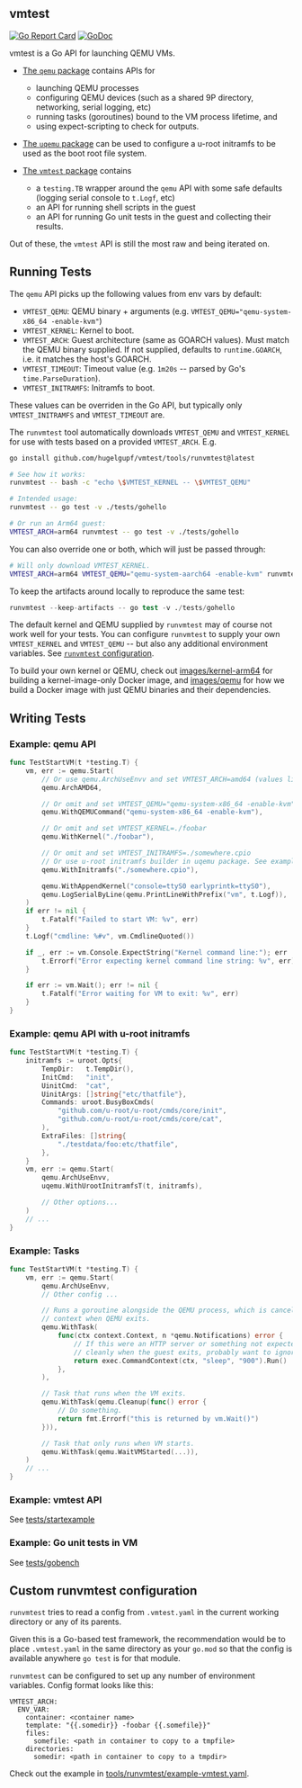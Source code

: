 ## vmtest

[![Go Report Card](https://goreportcard.com/badge/github.com/hugelgupf/vmtest)](https://goreportcard.com/report/github.com/hugelgupf/vmtest)
[![GoDoc](https://godoc.org/github.com/hugelgupf/vmtest?status.svg)](https://godoc.org/github.com/hugelgupf/vmtest)

vmtest is a Go API for launching QEMU VMs.

* [The `qemu` package](https://pkg.go.dev/github.com/hugelgupf/vmtest/qemu)
  contains APIs for

    * launching QEMU processes
    * configuring QEMU devices (such as a shared 9P directory, networking,
      serial logging, etc)
    * running tasks (goroutines) bound to the VM process lifetime, and
    * using expect-scripting to check for outputs.

* [The `uqemu` package](https://pkg.go.dev/github.com/hugelgupf/vmtest/uqemu)
  can be used to configure a u-root initramfs to be used as the boot root file
  system.

* [The `vmtest` package](https://pkg.go.dev/github.com/hugelgupf/vmtest)
  contains

    * a `testing.TB` wrapper around the `qemu` API with some safe defaults
      (logging serial console to `t.Logf`, etc)
    * an API for running shell scripts in the guest
    * an API for running Go unit tests in the guest and collecting their
      results.

Out of these, the `vmtest` API is still the most raw and being iterated on.

## Running Tests

The `qemu` API picks up the following values from env vars by default:

* `VMTEST_QEMU`: QEMU binary + arguments (e.g.
  `VMTEST_QEMU="qemu-system-x86_64 -enable-kvm"`)
* `VMTEST_KERNEL`: Kernel to boot.
* `VMTEST_ARCH`: Guest architecture (same as GOARCH values). Must match the QEMU
  binary supplied. If not supplied, defaults to `runtime.GOARCH`, i.e. it
  matches the host's GOARCH.
* `VMTEST_TIMEOUT`: Timeout value (e.g. `1m20s` -- parsed by Go's
  `time.ParseDuration`).
* `VMTEST_INITRAMFS`: Initramfs to boot.

These values can be overriden in the Go API, but typically only
`VMTEST_INITRAMFS` and `VMTEST_TIMEOUT` are.

The `runvmtest` tool automatically downloads `VMTEST_QEMU` and
`VMTEST_KERNEL` for use with tests based on a provided `VMTEST_ARCH`. E.g.

```sh
go install github.com/hugelgupf/vmtest/tools/runvmtest@latest

# See how it works:
runvmtest -- bash -c "echo \$VMTEST_KERNEL -- \$VMTEST_QEMU"

# Intended usage:
runvmtest -- go test -v ./tests/gohello

# Or run an Arm64 guest:
VMTEST_ARCH=arm64 runvmtest -- go test -v ./tests/gohello
```

You can also override one or both, which will just be passed through:

```sh
# Will only download VMTEST_KERNEL.
VMTEST_ARCH=arm64 VMTEST_QEMU="qemu-system-aarch64 -enable-kvm" runvmtest -- go test -v ./tests/gohello
```

To keep the artifacts around locally to reproduce the same test:

```s
runvmtest --keep-artifacts -- go test -v ./tests/gohello
```

The default kernel and QEMU supplied by `runvmtest` may of course not work well
for your tests. You can configure `runvmtest` to supply your own `VMTEST_KERNEL`
and `VMTEST_QEMU` -- but also any additional environment variables. See
[`runvmtest` configuration](#custom-runvmtest-configuration).

To build your own kernel or QEMU, check out
[images/kernel-arm64](./images/kernel-arm64) for building a kernel-image-only
Docker image, and [images/qemu](./images/qemu/Dockerfile) for how we build a
Docker image with just QEMU binaries and their dependencies.

## Writing Tests

### Example: qemu API

```go
func TestStartVM(t *testing.T) {
    vm, err := qemu.Start(
        // Or use qemu.ArchUseEnvv and set VMTEST_ARCH=amd64 (values like GOARCH)
        qemu.ArchAMD64,

        // Or omit and set VMTEST_QEMU="qemu-system-x86_64 -enable-kvm"
        qemu.WithQEMUCommand("qemu-system-x86_64 -enable-kvm"),

        // Or omit and set VMTEST_KERNEL=./foobar
        qemu.WithKernel("./foobar"),

        // Or omit and set VMTEST_INITRAMFS=./somewhere.cpio
        // Or use u-root initramfs builder in uqemu package. See example below.
        qemu.WithInitramfs("./somewhere.cpio"),

        qemu.WithAppendKernel("console=ttyS0 earlyprintk=ttyS0"),
        qemu.LogSerialByLine(qemu.PrintLineWithPrefix("vm", t.Logf)),
    )
    if err != nil {
        t.Fatalf("Failed to start VM: %v", err)
    }
    t.Logf("cmdline: %#v", vm.CmdlineQuoted())

    if _, err := vm.Console.ExpectString("Kernel command line:"); err != nil {
        t.Errorf("Error expecting kernel command line string: %v", err)
    }

    if err := vm.Wait(); err != nil {
        t.Fatalf("Error waiting for VM to exit: %v", err)
    }
}
```

### Example: qemu API with u-root initramfs

```go
func TestStartVM(t *testing.T) {
    initramfs := uroot.Opts{
        TempDir:   t.TempDir(),
        InitCmd:   "init",
        UinitCmd:  "cat",
        UinitArgs: []string{"etc/thatfile"},
        Commands: uroot.BusyBoxCmds(
            "github.com/u-root/u-root/cmds/core/init",
            "github.com/u-root/u-root/cmds/core/cat",
        ),
        ExtraFiles: []string{
            "./testdata/foo:etc/thatfile",
        },
    }
    vm, err := qemu.Start(
        qemu.ArchUseEnvv,
        uqemu.WithUrootInitramfsT(t, initramfs),

        // Other options...
    )
    // ...
}
```

### Example: Tasks

```go
func TestStartVM(t *testing.T) {
    vm, err := qemu.Start(
        qemu.ArchUseEnvv,
        // Other config ...

        // Runs a goroutine alongside the QEMU process, which is canceled via
        // context when QEMU exits.
        qemu.WithTask(
            func(ctx context.Context, n *qemu.Notifications) error {
                // If this were an HTTP server or something not expected to exit
                // cleanly when the guest exits, probably want to ignore SIGKILL error.
                return exec.CommandContext(ctx, "sleep", "900").Run()
            },
        ),

        // Task that runs when the VM exits.
        qemu.WithTask(qemu.Cleanup(func() error {
            // Do something.
            return fmt.Errorf("this is returned by vm.Wait()")
        })),

        // Task that only runs when VM starts.
        qemu.WithTask(qemu.WaitVMStarted(...)),
    )
    // ...
}
```

### Example: vmtest API

See [tests/startexample](./tests/startexample/vm_test.go)

### Example: Go unit tests in VM

See [tests/gobench](./tests/gobench/bench_test.go)

## Custom runvmtest configuration

`runvmtest` tries to read a config from `.vmtest.yaml` in the current working
directory or any of its parents.

Given this is a Go-based test framework, the recommendation would be to place
`.vmtest.yaml` in the same directory as your `go.mod` so that the config is
available anywhere `go test` is for that module.

`runvmtest` can be configured to set up any number of environment variables.
Config format looks like this:

```
VMTEST_ARCH:
  ENV_VAR:
    container: <container name>
    template: "{{.somedir}} -foobar {{.somefile}}"
    files:
      somefile: <path in container to copy to a tmpfile>
    directories:
      somedir: <path in container to copy to a tmpdir>
```

Check out the example in
[tools/runvmtest/example-vmtest.yaml](./tools/runvmtest/example-vmtest.yaml).
